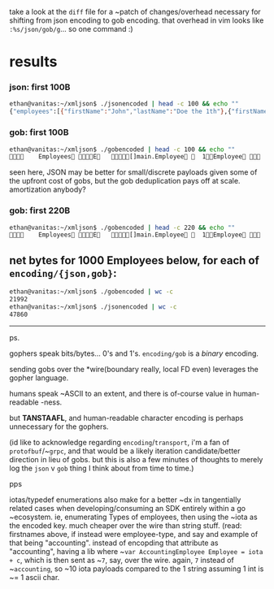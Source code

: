 take a look at the `diff` file for a ~patch of changes/overhead necessary for shifting from json encoding to gob encoding.
that overhead in vim looks like `:%s/json/gob/g`... so one command :) 


# results

### json: first 100B
``` bash
ethan@vanitas:~/xmljson$ ./jsonencoded | head -c 100 && echo ""
{"employees":[{"firstName":"John","lastName":"Doe the 1th"},{"firstName":"John","lastName":"Doe the
```

### gob: first 100B
``` bash
ethan@vanitas:~/xmljson$ ./gobencoded | head -c 100 && echo ""
    Employees E   []main.Employee   1Employee    FirstName L
```

seen here, JSON may be better for small/discrete payloads given some of the upfront cost of gobs, but the gob deduplication pays off at scale. amortization anybody?

### gob: first 220B
``` bash
ethan@vanitas:~/xmljson$ ./gobencoded | head -c 220 && echo ""
    Employees E   []main.Employee   1Employee    FirstName LastName   UuJohnDoe the 1th JohnDoe the 2th JohnDoe the 3th JohnDoe the 4th JohnDoe the 5th
```


## net bytes for 1000 Employees below, for each of `encoding/{json,gob}`:

``` bash
ethan@vanitas:~/xmljson$ ./gobencoded | wc -c
21992
ethan@vanitas:~/xmljson$ ./jsonencoded | wc -c
47860
```

-----
ps.

gophers speak bits/bytes... 0's and 1's. `encoding/gob` is a *binary* encoding.

sending gobs over the *wire(boundary really, local FD even) leverages the gopher language.

humans speak ~ASCII to an extent, and there is of-course value in human-readable -ness.

but **TANSTAAFL**, and human-readable character encoding is perhaps unnecessary for the gophers.

(id like to acknowledge regarding `encoding`/`transport`, i'm a fan of `protofbuf`/~`grpc`, and that would be a likely iteration candidate/better direction in lieu of gobs. but this is also a few minutes of thoughts to merely log the `json` v `gob` thing I think about from time to time.)

pps

iotas/typedef enumerations also make for a better ~dx in tangentially related cases when developing/consuming an SDK entirely within a go ~ecosystem.
ie, enumerating Types of employees, then using the ~iota as the encoded key. much cheaper over the wire than string stuff. (read: firstnames above, if instead were employee-type, and say and example of that being "accounting". instead of encopding that attribute as "accounting", having a lib where ~`var AccountingEmployee Employee = iota + c`, which is then sent as ~`7`, say, over the wire. again, `7` instead of ~`accounting`, so ~10 iota payloads compared to the 1 string assuming 1 int is ~= 1 ascii char.
